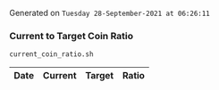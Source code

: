 Generated on `Tuesday 28-September-2021 at 06:26:11`

### Current to Target Coin Ratio
`current_coin_ratio.sh`

Date|Current|Target|Ratio
---|---|---|---
